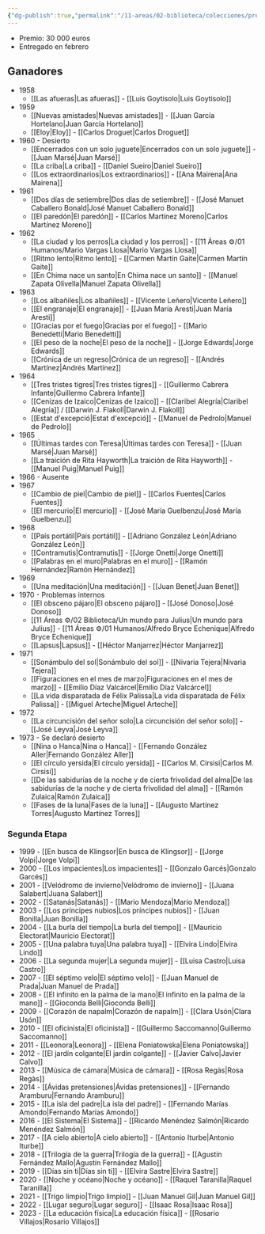 ```yaml
---
{"dg-publish":true,"permalink":"/11-areas/02-biblioteca/colecciones/premio-biblioteca-breve-de-novela-seix-barral/","noteIcon":""}
---
```



- Premio: 30 000 euros
- Entregado en febrero
## Ganadores
- 1958 
	- [[Las afueras\|Las afueras]] - [[Luis Goytisolo\|Luis Goytisolo]]
- 1959 
	- [[Nuevas amistades\|Nuevas amistades]] - [[Juan García Hortelano\|Juan García Hortelano]]
	- [[Eloy\|Eloy]] - [[Carlos Droguet\|Carlos Droguet]]
- 1960 - Desierto
	- [[Encerrados con un solo juguete\|Encerrados con un solo juguete]] - [[Juan Marsé\|Juan Marsé]]
	- [[La criba\|La criba]] - [[Daniel Sueiro\|Daniel Sueiro]]
	- [[Los extraordinarios\|Los extraordinarios]] - [[Ana Mairena\|Ana Mairena]]
- 1961 
	- [[Dos días de setiembre\|Dos días de setiembre]] - [[José Manuet Caballero Bonald\|José Manuet Caballero Bonald]]
	- [[El paredón\|El paredón]] - [[Carlos Martínez Moreno\|Carlos Martínez Moreno]]
- 1962 
	- [[La ciudad y los perros\|La ciudad y los perros]] - [[11 Áreas ⚙/01 Humanos/Mario Vargas Llosa\|Mario Vargas Llosa]]
	- [[Ritmo lento\|Ritmo lento]] - [[Carmen Martín Gaite\|Carmen Martín Gaite]]
	- [[En Chima nace un santo\|En Chima nace un santo]] - [[Manuel Zapata Olivella\|Manuel Zapata Olivella]]
- 1963 
	- [[Los albañiles\|Los albañiles]] - [[Vicente Leñero\|Vicente Leñero]]
	- [[El engranaje\|El engranaje]] - [[Juan María Aresti\|Juan María Aresti]]
	- [[Gracias por el fuego\|Gracias por el fuego]] - [[Mario Benedetti\|Mario Benedetti]]
	- [[El peso de la noche\|El peso de la noche]] - [[Jorge Edwards\|Jorge Edwards]]
	- [[Crónica de un regreso\|Crónica de un regreso]] - [[Andrés Martínez\|Andrés Martínez]]
- 1964 
	- [[Tres tristes tigres\|Tres tristes tigres]] - [[Guillermo Cabrera Infante\|Guillermo Cabrera Infante]]
	- [[Cenizas de Izaico\|Cenizas de Izaico]] - [[Claribel Alegría\|Claribel Alegría]] / [[Darwin J. Flakoll\|Darwin J. Flakoll]]
	- [[Estat d'excepció\|Estat d'excepció]] - [[Manuel de Pedrolo\|Manuel de Pedrolo]]
- 1965 
	- [[Últimas tardes con Teresa\|Últimas tardes con Teresa]] - [[Juan Marsé\|Juan Marsé]]
	- [[La traición de Rita Hayworth\|La traición de Rita Hayworth]] - [[Manuel Puig\|Manuel Puig]]
- 1966 - Ausente
- 1967
	- [[Cambio de piel\|Cambio de piel]] - [[Carlos Fuentes\|Carlos Fuentes]]
	- [[El mercurio\|El mercurio]] - [[José María Guelbenzu\|José María Guelbenzu]]
- 1968
	- [[País portátil\|País portátil]] - [[Adriano González León\|Adriano González León]]
	- [[Contramutis\|Contramutis]] - [[Jorge Onetti\|Jorge Onetti]]
	- [[Palabras en el muro\|Palabras en el muro]] - [[Ramón Hernández\|Ramón Hernández]]
- 1969 
	- [[Una meditación\|Una meditación]] - [[Juan Benet\|Juan Benet]]
- 1970 - Problemas internos
	- [[El obsceno pájaro\|El obsceno pájaro]] - [[José Donoso\|José Donoso]]
	- [[11 Áreas ⚙/02 Biblioteca/Un mundo para Julius\|Un mundo para Julius]] - [[11 Áreas ⚙/01 Humanos/Alfredo Bryce Echenique\|Alfredo Bryce Echenique]]
	- [[Lapsus\|Lapsus]] - [[Héctor Manjarrez\|Héctor Manjarrez]]
- 1971 
	- [[Sonámbulo del sol\|Sonámbulo del sol]] - [[Nivaria Tejera\|Nivaria Tejera]]
	- [[Figuraciones en el mes de marzo\|Figuraciones en el mes de marzo]] - [[Emilio Díaz Valcárcel\|Emilio Díaz Valcárcel]]
	- [[La vida disparatada de Félix Palissa\|La vida disparatada de Félix Palissa]] - [[Miguel Arteche\|Miguel Arteche]]
- 1972
	- [[La circuncisión del señor solo\|La circuncisión del señor solo]] - [[José Leyva\|José Leyva]]
- 1973 - Se declaró desierto
	- [[Nina o Hanca\|Nina o Hanca]] - [[Fernando González Aller\|Fernando González Aller]]
	- [[El círculo yersida\|El círculo yersida]] - [[Carlos M. Cirsisi\|Carlos M. Cirsisi]]
	- [[De las sabidurías de la noche y de cierta frivolidad del alma\|De las sabidurías de la noche y de cierta frivolidad del alma]] - [[Ramón Zulaica\|Ramón Zulaica]]
	- [[Fases de la luna\|Fases de la luna]] - [[Augusto Martínez Torres\|Augusto Martínez Torres]]
### Segunda Etapa   
- 1999 - [[En busca de Klingsor\|En busca de Klingsor]] - [[Jorge Volpi\|Jorge Volpi]]
- 2000 - [[Los impacientes\|Los impacientes]] - [[Gonzalo Garcés\|Gonzalo Garcés]]
- 2001 - [[Velódromo de invierno\|Velódromo de invierno]] - [[Juana Salabert\|Juana Salabert]]
- 2002 - [[Satanás\|Satanás]] - [[Mario Mendoza\|Mario Mendoza]]
- 2003 - [[Los príncipes nubios\|Los príncipes nubios]] - [[Juan Bonilla\|Juan Bonilla]]
- 2004 - [[La burla del tiempo\|La burla del tiempo]] -  [[Mauricio Electorat\|Mauricio Electorat]]
- 2005 - [[Una palabra tuya\|Una palabra tuya]] - [[Elvira Lindo\|Elvira Lindo]]
- 2006 - [[La segunda mujer\|La segunda mujer]] - [[Luisa Castro\|Luisa Castro]]
- 2007 - [[El séptimo velo\|El séptimo velo]] - [[Juan Manuel de Prada\|Juan Manuel de Prada]]
- 2008 - [[El infinito en la palma de la mano\|El infinito en la palma de la mano]] - [[Gioconda Belli\|Gioconda Belli]]
- 2009 - [[Corazón de napalm\|Corazón de napalm]] - [[Clara Usón\|Clara Usón]]
- 2010 - [[El oficinista\|El oficinista]] - [[Guillermo Saccomanno\|Guillermo Saccomanno]]
- 2011 - [[Leonora\|Leonora]] - [[Elena Poniatowska\|Elena Poniatowska]]
- 2012 - [[El jardín colgante\|El jardín colgante]]​ - [[Javier Calvo\|Javier Calvo]]
- 2013 - [[Música de cámara\|Música de cámara]] - [[Rosa Regàs\|Rosa Regàs]]
- 2014 - [[Ávidas pretensiones​\|Ávidas pretensiones​]] - [[Fernando Aramburu\|Fernando Aramburu]]
- 2015 - [[La isla del padre\|La isla del padre]]​ - [[Fernando Marías Amondo\|Fernando Marías Amondo]]
- 2016 - [[El Sistema\|El Sistema]]​ - [[Ricardo Menéndez Salmón\|Ricardo Menéndez Salmón]]
- 2017 - [[A cielo abierto\|A cielo abierto]] - [[Antonio Iturbe\|Antonio Iturbe]]
- 2018 - [[Trilogía de la guerra\|Trilogía de la guerra]] - [[Agustín Fernández Mallo\|Agustín Fernández Mallo]]
- 2019 - [[Días sin ti\|Días sin ti]] - [[Elvira Sastre\|Elvira Sastre]]
- 2020 - [[Noche y océano\|Noche y océano]]​ - [[Raquel Taranilla\|Raquel Taranilla]]
- 2021 - [[Trigo limpio\|Trigo limpio]] - [[Juan Manuel Gil\|Juan Manuel Gil]]
- 2022 - [[Lugar seguro\|Lugar seguro]] - [[Isaac Rosa\|Isaac Rosa]]
- 2023 - [[La educación física\|La educación física]] - [[Rosario Villajos\|Rosario Villajos]]